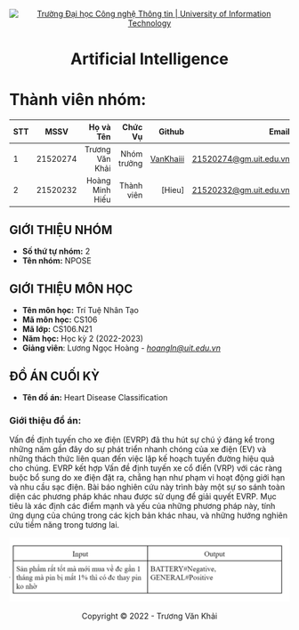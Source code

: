 <!-- Banner -->
<p align="center">
  <a href="https://www.uit.edu.vn/" title="Trường Đại học Công nghệ Thông tin" style="border: none;">
    <img src="https://i.imgur.com/WmMnSRt.png" alt="Trường Đại học Công nghệ Thông tin | University of Information Technology">
  </a>
</p>

<!-- Title -->
<h1 align="center"><b>Artificial Intelligence</b></h1>

<!-- Main -->
# Thành viên nhóm:
| STT    | MSSV          | Họ và Tên              |Chức Vụ    | Github                                                  | Email                   |
| ------ |:-------------:| ----------------------:|----------:|--------------------------------------------------------:|-------------------------:
| 1      | 21520274      | Trương Văn Khải         |Nhóm trưởng|[VanKhaiii](https://github.com/VanKhaiii)  |21520274@gm.uit.edu.vn   |
| 2      | 21520232      | Hoàng Minh Hiếu         |Thành viên |[Hieu]                        |21520232@gm.uit.edu.vn   |

## GIỚI THIỆU NHÓM
* **Số thứ tự nhóm:** 2
* **Tên nhóm:** NPOSE

## GIỚI THIỆU MÔN HỌC
* **Tên môn học:** Trí Tuệ Nhân Tạo
* **Mã môn học:** CS106
* **Mã lớp:** CS106.N21
* **Năm học:** Học kỳ 2 (2022-2023)
* **Giảng viên**: Lương Ngọc Hoàng - *hoangln@uit.edu.vn*

## ĐỒ ÁN CUỐI KỲ
* **Tên đồ án:** Heart Disease Classification
### Giới thiệu đồ án: 
Vấn đề định tuyến cho xe điện (EVRP) đã thu hút sự chú ý đáng kể trong những năm gần đây do sự phát triển nhanh chóng của xe điện (EV) và những thách thức liên quan đến việc lập kế hoạch tuyến đường hiệu quả cho chúng. EVRP kết hợp Vấn đề định tuyến xe cổ điển (VRP) với các ràng buộc bổ sung do xe điện đặt ra, chẳng hạn như phạm vi hoạt động giới hạn và nhu cầu sạc điện. Bài báo nghiên cứu này trình bày một sự so sánh toàn diện các phương pháp khác nhau được sử dụng để giải quyết EVRP. Mục tiêu là xác định các điểm mạnh và yếu của những phương pháp này, tính ứng dụng của chúng trong các kịch bản khác nhau, và những hướng nghiên cứu tiềm năng trong tương lai.

<img src = "https://github.com/VanKhaiii/CS114.N21/blob/main/Images/image.png">

<!-- Footer -->
<p align='center'>Copyright © 2022 - Trương Văn Khải</p>
